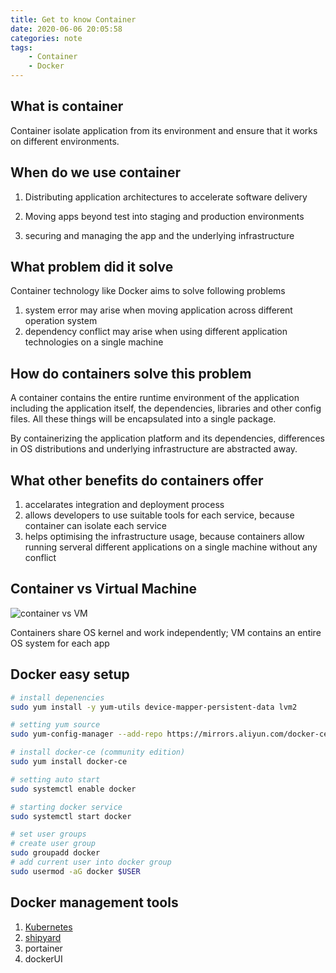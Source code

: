 ```yaml
---
title: Get to know Container
date: 2020-06-06 20:05:58
categories: note
tags:
    - Container
    - Docker
---
```


## What is container

Container isolate application from its environment and ensure that it works on different environments.
<!-- more -->

## When do we use container

1. Distributing application architectures to accelerate software delivery

2. Moving apps beyond test into staging and production environments

3. securing and managing the app and the underlying infrastructure

## What problem did it solve

Container technology like Docker aims to solve following problems

1. system error may arise when moving application across different operation system
2. dependency conflict may arise when using different application technologies on a single machine

## How do containers solve this problem

A container contains the entire runtime environment of the application including the application itself, the dependencies, libraries and other config files. All these things will be encapsulated into a single package.

By containerizing the application platform and its dependencies, differences in OS distributions and underlying infrastructure are abstracted away.

## What other benefits do containers offer

1. accelarates integration and deployment process
2. allows developers to use suitable tools for each service, because container can isolate each service
3. helps optimising the infrastructure usage, because containers allow running serveral different applications on a single machine without any conflict

## Container vs Virtual Machine

![container vs VM](https://ss0.bdstatic.com/70cFuHSh_Q1YnxGkpoWK1HF6hhy/it/u=1104696765,4217423537&fm=11&gp=0.jpg)

Containers share OS kernel and work independently; VM contains an entire OS system for each app

## Docker easy setup

```bash
# install depenencies
sudo yum install -y yum-utils device-mapper-persistent-data lvm2 

# setting yum source
sudo yum-config-manager --add-repo https://mirrors.aliyun.com/docker-ce/linux/centos/docker-ce.repo 

# install docker-ce (community edition)
sudo yum install docker-ce

# setting auto start
sudo systemctl enable docker

# starting docker service
sudo systemctl start docker

# set user groups
# create user group
sudo groupadd docker
# add current user into docker group
sudo usermod -aG docker $USER
```

## Docker management tools

1. [Kubernetes](https://kubernetes.io)
2. [shipyard](https://shipyard-project.com)
3. portainer
4. dockerUI
